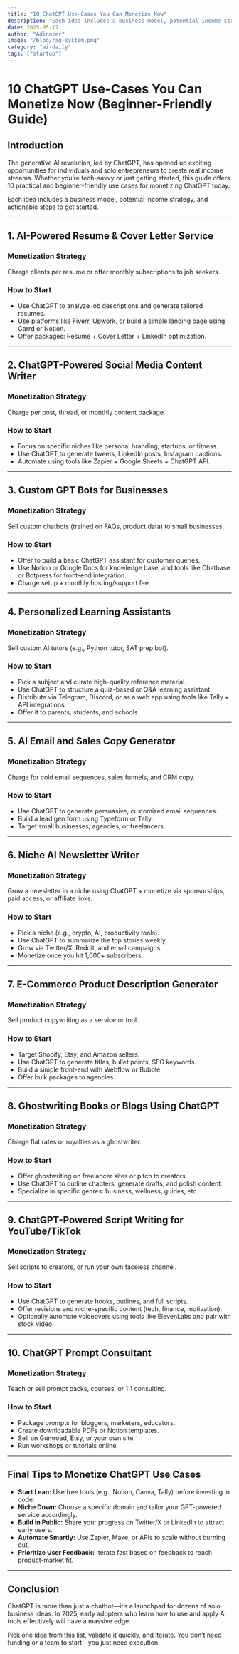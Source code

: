 ```yaml
---
title: "10 ChatGPT Use-Cases You Can Monetize Now"
description: "Each idea includes a business model, potential income strategy, and actionable steps to get started."
date: 2025-05-17
author: "Adinacer"
image: "/blog/rag-system.png"
category: "ai-daily"
tags: ["startup"]
---
```



# 10 ChatGPT Use-Cases You Can Monetize Now (Beginner-Friendly Guide)

## Introduction

The generative AI revolution, led by ChatGPT, has opened up exciting opportunities for individuals and solo entrepreneurs to create real income streams. Whether you’re tech-savvy or just getting started, this guide offers 10 practical and beginner-friendly use cases for monetizing ChatGPT today.

Each idea includes a business model, potential income strategy, and actionable steps to get started.

---

## 1. **AI-Powered Resume & Cover Letter Service**

### Monetization Strategy
Charge clients per resume or offer monthly subscriptions to job seekers.

### How to Start
- Use ChatGPT to analyze job descriptions and generate tailored resumes.
- Use platforms like Fiverr, Upwork, or build a simple landing page using Carrd or Notion.
- Offer packages: Resume + Cover Letter + LinkedIn optimization.

---

## 2. **ChatGPT-Powered Social Media Content Writer**

### Monetization Strategy
Charge per post, thread, or monthly content package.

### How to Start
- Focus on specific niches like personal branding, startups, or fitness.
- Use ChatGPT to generate tweets, LinkedIn posts, Instagram captions.
- Automate using tools like Zapier + Google Sheets + ChatGPT API.

---

## 3. **Custom GPT Bots for Businesses**

### Monetization Strategy
Sell custom chatbots (trained on FAQs, product data) to small businesses.

### How to Start
- Offer to build a basic ChatGPT assistant for customer queries.
- Use Notion or Google Docs for knowledge base, and tools like Chatbase or Botpress for front-end integration.
- Charge setup + monthly hosting/support fee.

---

## 4. **Personalized Learning Assistants**

### Monetization Strategy
Sell custom AI tutors (e.g., Python tutor, SAT prep bot).

### How to Start
- Pick a subject and curate high-quality reference material.
- Use ChatGPT to structure a quiz-based or Q&A learning assistant.
- Distribute via Telegram, Discord, or as a web app using tools like Tally + API integrations.
- Offer it to parents, students, and schools.

---

## 5. **AI Email and Sales Copy Generator**

### Monetization Strategy
Charge for cold email sequences, sales funnels, and CRM copy.

### How to Start
- Use ChatGPT to generate persuasive, customized email sequences.
- Build a lead gen form using Typeform or Tally.
- Target small businesses, agencies, or freelancers.

---

## 6. **Niche AI Newsletter Writer**

### Monetization Strategy
Grow a newsletter in a niche using ChatGPT + monetize via sponsorships, paid access, or affiliate links.

### How to Start
- Pick a niche (e.g., crypto, AI, productivity tools).
- Use ChatGPT to summarize the top stories weekly.
- Grow via Twitter/X, Reddit, and email campaigns.
- Monetize once you hit 1,000+ subscribers.

---

## 7. **E-Commerce Product Description Generator**

### Monetization Strategy
Sell product copywriting as a service or tool.

### How to Start
- Target Shopify, Etsy, and Amazon sellers.
- Use ChatGPT to generate titles, bullet points, SEO keywords.
- Build a simple front-end with Webflow or Bubble.
- Offer bulk packages to agencies.

---

## 8. **Ghostwriting Books or Blogs Using ChatGPT**

### Monetization Strategy
Charge flat rates or royalties as a ghostwriter.

### How to Start
- Offer ghostwriting on freelancer sites or pitch to creators.
- Use ChatGPT to outline chapters, generate drafts, and polish content.
- Specialize in specific genres: business, wellness, guides, etc.

---

## 9. **ChatGPT-Powered Script Writing for YouTube/TikTok**

### Monetization Strategy
Sell scripts to creators, or run your own faceless channel.

### How to Start
- Use ChatGPT to generate hooks, outlines, and full scripts.
- Offer revisions and niche-specific content (tech, finance, motivation).
- Optionally automate voiceovers using tools like ElevenLabs and pair with stock video.

---

## 10. **ChatGPT Prompt Consultant**

### Monetization Strategy
Teach or sell prompt packs, courses, or 1:1 consulting.

### How to Start
- Package prompts for bloggers, marketers, educators.
- Create downloadable PDFs or Notion templates.
- Sell on Gumroad, Etsy, or your own site.
- Run workshops or tutorials online.

---

## Final Tips to Monetize ChatGPT Use Cases

- **Start Lean:** Use free tools (e.g., Notion, Canva, Tally) before investing in code.
- **Niche Down:** Choose a specific domain and tailor your GPT-powered service accordingly.
- **Build in Public:** Share your progress on Twitter/X or LinkedIn to attract early users.
- **Automate Smartly:** Use Zapier, Make, or APIs to scale without burning out.
- **Prioritize User Feedback:** Iterate fast based on feedback to reach product-market fit.

---

## Conclusion

ChatGPT is more than just a chatbot—it’s a launchpad for dozens of solo business ideas. In 2025, early adopters who learn how to use and apply AI tools effectively will have a massive edge.

Pick one idea from this list, validate it quickly, and iterate. You don’t need funding or a team to start—you just need execution.
